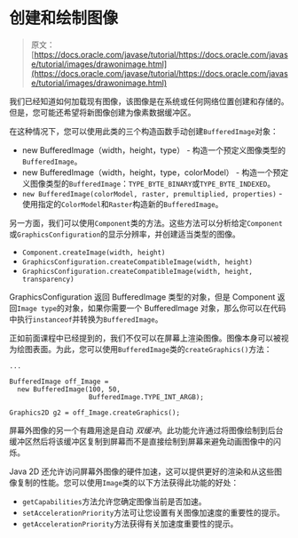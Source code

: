 # 创建和绘制图像

> 原文： [https://docs.oracle.com/javase/tutorial/https://docs.oracle.com/javase/tutorial/images/drawonimage.html](https://docs.oracle.com/javase/tutorial/https://docs.oracle.com/javase/tutorial/images/drawonimage.html)

我们已经知道如何加载现有图像，该图像是在系统或任何网络位置创建和存储的。但是，您可能还希望将新图像创建为像素数据缓冲区。

在这种情况下，您可以使用此类的三个构造函数手动创建`BufferedImage`对象：

*   new BufferedImage（width，height，type） - 构造一个预定义图像类型的`BufferedImage`。
*   new BufferedImage（width，height，type，colorModel） - 构造一个预定义图像类型的`BufferedImage`：`TYPE_BYTE_BINARY`或`TYPE_BYTE_INDEXED`。
*   `new BufferedImage(colorModel, raster, premultiplied, properties)` - 使用指定的`ColorModel`和`Raster`构造新的`BufferedImage`。

另一方面，我们可以使用`Component`类的方法。这些方法可以分析给定`Component`或`GraphicsConfiguration`的显示分辨率，并创建适当类型的图像。

*   `Component.createImage(width, height)`
*   `GraphicsConfiguration.createCompatibleImage(width, height)`
*   `GraphicsConfiguration.createCompatibleImage(width, height, transparency)`

GraphicsConfiguration 返回 BufferedImage 类型的对象，但是 Component 返回`Image type`的对象，如果你需要一个 BufferedImage 对象，那么你可以在代码中执行`instanceof`并转换为`BufferedImage`。

正如前面课程中已经提到的，我们不仅可以在屏幕上渲染图像。图像本身可以被视为绘图表面。为此，您可以使用`BufferedImage`类的`createGraphics()`方法：

```
...

BufferedImage off_Image =
  new BufferedImage(100, 50,
                    BufferedImage.TYPE_INT_ARGB);

Graphics2D g2 = off_Image.createGraphics();

```

屏幕外图像的另一个有趣用途是自动 _双缓冲_。此功能允许通过将图像绘制到后台缓冲区然后将该缓冲区复制到屏幕而不是直接绘制到屏幕来避免动画图像中的闪烁。

Java 2D 还允许访问屏幕外图像的硬件加速，这可以提供更好的渲染和从这些图像复制的性能。您可以使用`Image`类的以下方法获得此功能的好处：

*   `getCapabilities`方法允许您确定图像当前是否加速。
*   `setAccelerationPriority`方法可让您设置有关图像加速度的重要性的提示。
*   `getAccelerationPriority`方法获得有关加速度重要性的提示。